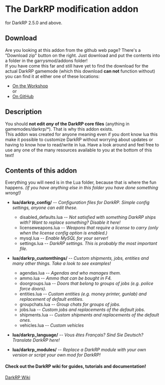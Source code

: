 The DarkRP modification addon
==================
for DarkRP 2.5.0 and above.

## Download ##
Are you looking at this addon from the github web page? There's a "Download zip" button on the right.
Just download and put the contents into a folder in the garrysmod/addons folder!  
If you have come this far and still have yet to find the download for the actual DarkRP gamemode (which this download **can not** function without) you can find it at either one of these locations:
* [On the Workshop](http://steamcommunity.com/sharedfiles/filedetails/?id=248302805)  
  or   
* [On GitHub](https://github.com/FPtje/DarkRP)  

## Description ##
You should **not edit _any_ of the DarkRP core files** (anything in gamemodes/darkrp/*). That is why this addon exists.  
This addon was created for anyone meaning even if you dont know lua this make it possible to customize DarkRP without worrying about updates or having to know how to read/write in lua. Have a look around and feel free to use any one of the many resources available to you at the bottom of this text!

## Contents of this addon ##
Everything you will need is in the Lua folder, because that is where the fun happens. *(if you have anything else in this folder you have done something wrong!)* 

- **lua/darkrp_config/**         -- *Configuration files for DarkRP. Simple config settings, anyone can edit these.*
	- disabled_defaults.lua -- *Not satisfied with something DarkRP ships with? Want to replace something? Disable it here!*
	- licenseweapons.lua    -- *Weapons that require a license to carry (only when the license config option is enabled.)*
	- mysql.lua             -- *Enable MySQL for your server!*
	- settings.lua          -- *DarkRP settings. This is probably the most important file.*  

- **lua/darkrp_customthings/**  -- *Custom shipments, jobs, entities and many other things. Take a look to see examples!*
	- agendas.lua           -- *Agendas and who manages them.*
	- ammo.lua              -- *Ammo that can be bought in F4.*
	- doorgroups.lua        -- *Doors that belong to groups of jobs (e.g. police force doors).*
	- entities.lua          -- *Custom entities (e.g. money printer, gunlab) and replacement of default entities.*
	- groupchats.lua        -- *Group chats for groups of jobs.*
	- jobs.lua              -- *Custom jobs and replacements of the default jobs.*
	- shipments.lua         -- *Custom shipments and replacements of the default ones.*
	- vehicles.lua          -- *Custom vehicles*  

- **lua/darkrp_language/**      -- *Vous êtes Français? Sind Sie Deutsch? Translate DarkRP here!*  

- **lua/darkrp_modules/**       -- *Replace a DarkRP module with your own version or script your own mod for DarkRP!*  

#### Check out the DarkRP wiki for guides, tutorials and documentation! ####
[DarkRP Wiki](http://wiki.darkrp.com/index.php/Main_Page)